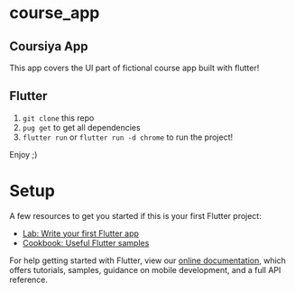 # course_app

Coursiya App
------------

This app covers the UI part of fictional course app built with flutter!


## Flutter
1. `git clone` this repo
2. `pug get` to get all dependencies
3. `flutter run` or `flutter run -d chrome` to run the project!

Enjoy ;)



# Setup 

A few resources to get you started if this is your first Flutter project:

- [Lab: Write your first Flutter app](https://flutter.dev/docs/get-started/codelab)
- [Cookbook: Useful Flutter samples](https://flutter.dev/docs/cookbook)

For help getting started with Flutter, view our
[online documentation](https://flutter.dev/docs), which offers tutorials,
samples, guidance on mobile development, and a full API reference.
